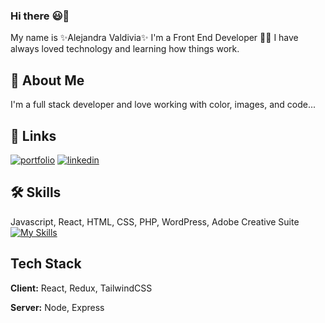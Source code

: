 ### Hi there :smiley:👋

My name is  ✨Alejandra Valdivia✨ I'm a Front End Developer 👩‍💻
I have always loved technology and learning how things work. 



## 🚀 About Me
I'm a full stack developer and love working with color, images, and code...


## 🔗 Links
[![portfolio](https://img.shields.io/badge/my_portfolio-000?style=for-the-badge&logo=ko-fi&logoColor=white)](https://hyperlinkweb.dev/)
[![linkedin](https://img.shields.io/badge/linkedin-0A66C2?style=for-the-badge&logo=linkedin&logoColor=white)](https://www.linkedin.com/in/alejandra-valdivia-developer/)



## 🛠 Skills
Javascript, React, HTML, CSS, PHP, WordPress, Adobe Creative Suite
[![My Skills](https://skillicons.dev/icons?i=vscode,git,js,react,jquery,html,css,sass,php,wordpress,mysql,netlify,bootstrap,firebase,mongodb,xd,figma,ps,ai)](https://skillicons.dev)

## Tech Stack

**Client:** React, Redux, TailwindCSS

**Server:** Node, Express
